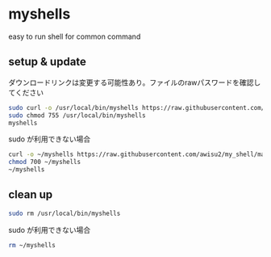 # myshells

easy to run shell for common command

## setup & update

ダウンロードリンクは変更する可能性あり。ファイルのrawパスワードを確認してください

```bash
sudo curl -o /usr/local/bin/myshells https://raw.githubusercontent.com/awisu2/my_shell/master/myshells
sudo chmod 755 /usr/local/bin/myshells
myshells
```

sudo が利用できない場合

```bash
curl -o ~/myshells https://raw.githubusercontent.com/awisu2/my_shell/master/myshells
chmod 700 ~/myshells
~/myshells
```

## clean up

```bash
sudo rm /usr/local/bin/myshells
```

sudo が利用できない場合

```bash
rm ~/myshells
```
